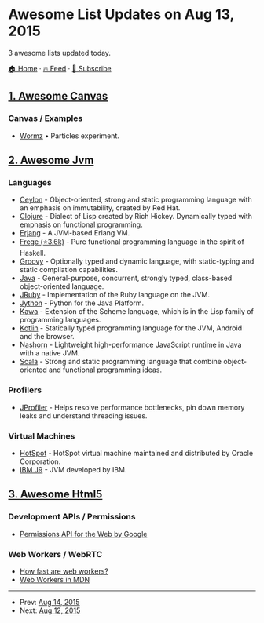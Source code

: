 # Awesome List Updates on Aug 13, 2015

3 awesome lists updated today.

[🏠 Home](/README.md) · [🔥 Feed](https://test.trackawesomelist.com/feed.xml) · [📮 Subscribe](https://trackawesomelist.us17.list-manage.com/subscribe?u=d2f0117aa829c83a63ec63c2f&id=36a103854c)



## [1. Awesome Canvas](/content/raphamorim/awesome-canvas/README.md)

### Canvas / Examples

*   [Wormz](https://www.chromeexperiments.com/experiment/wormz) • Particles experiment.

## [2. Awesome Jvm](/content/deephacks/awesome-jvm/README.md)

### Languages

*   [Ceylon](http://ceylon-lang.org/) - Object-oriented, strong and static programming language with an emphasis on immutability, created by Red Hat.
*   [Clojure](http://clojure.org/) - Dialect of Lisp created by Rich Hickey. Dynamically typed with emphasis on functional programming.
*   [Erjang](http://www.erjang.org) - A JVM-based Erlang VM.
*   [Frege (⭐3.6k)](https://github.com/Frege/frege) - Pure functional programming language in the spirit of Haskell.
*   [Groovy](http://www.groovy-lang.org/) - Optionally typed and dynamic language, with static-typing and static compilation capabilities.
*   [Java](http://www.oracle.com/technetwork/java/javase/overview/index.html) - General-purpose, concurrent, strongly typed, class-based object-oriented language.
*   [JRuby](http://jruby.org) - Implementation of the Ruby language on the JVM.
*   [Jython](http://www.jython.org) - Python for the Java Platform.
*   [Kawa](http://www.gnu.org/software/kawa/) - Extension of the Scheme language, which is in the Lisp family of programming languages.
*   [Kotlin](http://kotlinlang.org/) - Statically typed programming language for the JVM, Android and the browser.
*   [Nashorn](http://openjdk.java.net/projects/nashorn/) - Lightweight high-performance JavaScript runtime in Java with a native JVM.
*   [Scala](http://www.scala-lang.org/) - Strong and static programming language that combine object-oriented and functional programming ideas.

### Profilers

*   [JProfiler](https://www.ej-technologies.com/products/jprofiler/overview.html) - Helps resolve performance bottlenecks, pin down memory leaks and understand threading issues.

### Virtual Machines

*   [HotSpot](http://openjdk.java.net/groups/hotspot/) - HotSpot virtual machine maintained and distributed by Oracle Corporation.
*   [IBM J9](http://www.ibm.com/developerworks/java/jdk/) - JVM developed by IBM.

## [3. Awesome Html5](/content/diegocard/awesome-html5/README.md)

### Development APIs / Permissions

*   [Permissions API for the Web by Google](https://developers.google.com/web/updates/2015/04/permissions-api-for-the-web)

### Web Workers / WebRTC

*   [How fast are web workers?](https://hacks.mozilla.org/2015/07/how-fast-are-web-workers/)
*   [Web Workers in MDN](https://developer.mozilla.org/en-US/docs/Web/API/Web_Workers_API/Using_web_workers)

---

- Prev: [Aug 14, 2015](/content/2015/08/14/README.md)
- Next: [Aug 12, 2015](/content/2015/08/12/README.md)